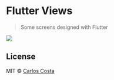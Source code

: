 # Flutter Views

> Some screens designed with Flutter

<img src="https://cdn.dribbble.com/userupload/11582652/file/original-c032fd0bfd2bda4b30928fb16fc5745b.png?resize=1024x">

## License

MIT © [Carlos Costa](https://github.com/C4co)
